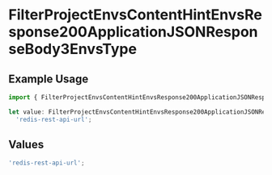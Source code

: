 # FilterProjectEnvsContentHintEnvsResponse200ApplicationJSONResponseBody3EnvsType

## Example Usage

```typescript
import { FilterProjectEnvsContentHintEnvsResponse200ApplicationJSONResponseBody3EnvsType } from '@vercel/client/models/operations';

let value: FilterProjectEnvsContentHintEnvsResponse200ApplicationJSONResponseBody3EnvsType =
  'redis-rest-api-url';
```

## Values

```typescript
'redis-rest-api-url';
```
